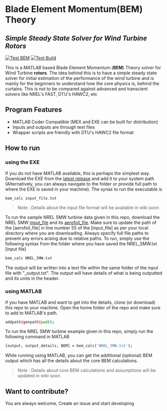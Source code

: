 # Blade Element Momentum(BEM) Theory
## _Simple Steady State Solver for Wind Turbine Rotors_

[![Test BEM](https://github.com/stauffenberg-2020/BEM/actions/workflows/main_test.yml/badge.svg)](https://github.com/stauffenberg-2020/BEM/actions/workflows/main_test.yml) [![Test Build](https://github.com/stauffenberg-2020/BEM/actions/workflows/build_test.yml/badge.svg)](https://github.com/stauffenberg-2020/BEM/actions/workflows/build_test.yml)

This is a *MATLAB* based Blade Element Momentum (**BEM**) Theory solver for Wind Turbine **rotors**. The idea behind this is to have a simple steady state solver for initial estimation of the performance of the wind turbine and is mainly for the beginners to understand how the core physics is, behind the curtains. This is not to be compared against advanced and transcient solvers like NREL's FAST, DTU's HAWC2, etc

## Program Features
- MATLAB Coder Compatible (MEX and EXE can be built for distribution)
- Inputs and outputs are through text files
- Wrapper scripts are friendly with DTU's HAWC2 file format

## How to run
### using the EXE
If you do not have MATLAB available, this is perhaps the simplest way. Download the EXE from the [latest release](https://github.com/stauffenberg-2020/BEM/releases/latest/download/bem_calc.exe) and add it to your system path (Alternatively, you can always navigate to the folder or provide full path to where the EXE is saved in your machine). The synax to run the executable is
```sh
bem_calc input_file.txt
```
> Note : Details about the input file format will be available in wiki soon

To run the sample NREL 5MW turbine data given in this repo, download the NREL 5MW [input_file](https://raw.githubusercontent.com/stauffenberg-2020/BEM/main/Data/NREL_5MW.txt) and its [aerofoil_file](https://raw.githubusercontent.com/stauffenberg-2020/BEM/main/Data/NREL5MWRefTurb_v50/data/NREL_5MW_pc.txt). Make sure to update the path of the [aerofoil_file] in line number 55 of the [input_file] as per your local directory where you are downloading. Always specify full file paths to prevent any errors arising due to relative paths. To run, simply use the following syntax from the folder where you have saved the NREL_5MW.txt [input file]
```sh
bem_calc NREL_5MW.txt
```
The output will be written into a text file within the same folder of the input file with "_output.txt". The output will have details of what is being outputted and its units in the header.

### using MATLAB
If you have MATLAB and want to get into the details, clone (or download) this repo to your machine. Open the home folder of the repo and make sure to add to MATLAB's path.
```sh
addpath(genpath(pwd));
```
To run the NREL 5MW turbine example given in this repo, simply run the following command in MATLAB
```sh
[output, output_details, BEM] = bem_calc('NREL_5MW.txt');
```
While running using MATLAB, you can get the additional (optional) BEM output which has all the details about the core BEM calculations.

> Note : Details about core BEM calculations and assumptions will be updated in wiki soon

## Want to contribute?
You are always welcome, Create an issue and start developing
